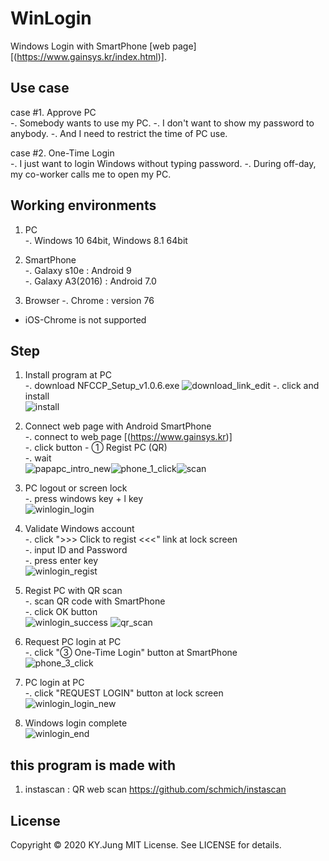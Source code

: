 # WinLogin
Windows Login with SmartPhone [web page] [(https://www.gainsys.kr/index.html)].



## Use case  
case #1. Approve PC  
    -. Somebody wants to use my PC.
    -. I don't want to show my password to anybody.
    -. And I need to restrict the time of PC use.
    
case #2. One-Time Login  
    -. I just want to login Windows without typing password.
    -. During off-day, my co-worker calls me to open my PC.


## Working environments  
1. PC  
    -. Windows 10 64bit, Windows 8.1 64bit  
    
2. SmartPhone  
    -. Galaxy s10e : Android 9  
    -. Galaxy A3(2016) : Android 7.0  
    
3. Browser
    -. Chrome : version 76  
    
* iOS-Chrome is not supported  



## Step
1. Install program at PC  
    -. download NFCCP_Setup_v1.0.6.exe
    ![download_link_edit](https://user-images.githubusercontent.com/39116699/78457619-8ab69a80-76e6-11ea-9755-36a1bb036aaf.png)
    -. click and install  
    ![install](https://user-images.githubusercontent.com/39116699/78457653-cfdacc80-76e6-11ea-9d74-8ff75cef83c5.png)
    
2. Connect web page with Android SmartPhone  
    -. connect to web page [(https://www.gainsys.kr)]  
    -. click button - ① Regist PC (QR)  
    -. wait  
    ![papapc_intro_new](https://user-images.githubusercontent.com/39116699/78457674-ef71f500-76e6-11ea-88a3-ab0ae1be4e76.jpg)![phone_1_click](https://user-images.githubusercontent.com/39116699/78457736-568fa980-76e7-11ea-9184-60afba102207.png)![scan](https://user-images.githubusercontent.com/39116699/78457754-8048d080-76e7-11ea-8c6b-eec2542e0525.jpg)

3. PC logout or screen lock  
    -. press windows key + l key  
    ![winlogin_login](https://user-images.githubusercontent.com/39116699/78457766-96ef2780-76e7-11ea-8767-a6aaffd64b50.png)
    
4. Validate Windows account  
    -. click ">>> Click to regist <<<" link at lock screen  
    -. input ID and Password  
    -. press enter key  
    ![winlogin_regist](https://user-images.githubusercontent.com/39116699/78457781-a7070700-76e7-11ea-953e-cc147c551935.png)
    
5. Regist PC with QR scan  
    -. scan QR code with SmartPhone  
    -. click OK button  
    ![winlogin_success](https://user-images.githubusercontent.com/39116699/78457790-bc7c3100-76e7-11ea-98d8-de20df3fc7d3.png)
    ![qr_scan](https://user-images.githubusercontent.com/39116699/78457921-bdfa2900-76e8-11ea-97b0-11a5edee8104.png)
    
6. Request PC login at PC  
    -. click "③ One-Time Login" button at SmartPhone  
    ![phone_3_click](https://user-images.githubusercontent.com/39116699/78457802-d7e73c00-76e7-11ea-8272-39fcbcb22870.png)
    
7. PC login at PC  
    -. click "REQUEST LOGIN" button at lock screen  
    ![winlogin_login_new](https://user-images.githubusercontent.com/39116699/78457809-e46b9480-76e7-11ea-96f1-bf86f94c7b47.png)
    
8. Windows login complete  
    ![winlogin_end](https://user-images.githubusercontent.com/39116699/78457813-ecc3cf80-76e7-11ea-9842-13f41d0bb7a8.png)

## this program is made with
1. instascan : QR web scan
    https://github.com/schmich/instascan


## License
Copyright &copy; 2020 KY.Jung
MIT License. See LICENSE for details.
